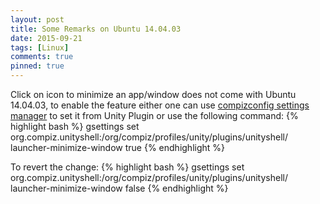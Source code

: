 ```yaml
---
layout: post
title: Some Remarks on Ubuntu 14.04.03
date: 2015-09-21
tags: [Linux]
comments: true
pinned: true
---
```



Click on icon to minimize an app/window does not come with Ubuntu 14.04.03, to enable the feature either one can use [compizconfig settings manager][1] to set it from Unity Plugin or use the following command:
{% highlight bash %}
gsettings set org.compiz.unityshell:/org/compiz/profiles/unity/plugins/unityshell/ launcher-minimize-window true
{% endhighlight %}

To revert the change:
{% highlight bash %}
gsettings set org.compiz.unityshell:/org/compiz/profiles/unity/plugins/unityshell/ launcher-minimize-window false
{% endhighlight %}

[1]: https://apps.ubuntu.com/cat/applications/compizconfig-settings-manager/
